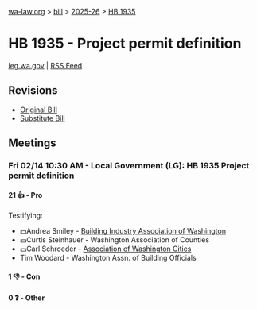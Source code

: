 [wa-law.org](/) > [bill](/bill/) > [2025-26](/bill/2025-26/) > [HB 1935](/bill/2025-26/hb/1935/)

# HB 1935 - Project permit definition
[leg.wa.gov](https://app.leg.wa.gov/billsummary?BillNumber=1935&Year=2025&Initiative=false) | [RSS Feed](./rss.xml)

## Revisions
* [Original Bill](1/)
* [Substitute Bill](S/)

## Meetings
### Fri 02/14 10:30 AM - Local Government (LG): HB 1935 Project permit definition
#### 21 👍 - Pro
Testifying:
* 💵Andrea Smiley - [Building Industry Association of Washington](/org/building_industry_association_of_washington/)
* 💵Curtis Steinhauer - Washington Association of Counties
* 💵Carl Schroeder - [Association of Washington Cities](/org/association_of_washington_cities/)
* Tim Woodard - Washington Assn. of Building Officials

#### 1 👎 - Con

#### 0 ❓ - Other

